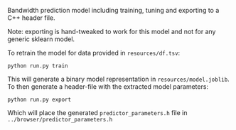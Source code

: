 
Bandwidth prediction model including training, tuning and exporting to a C++ header file.

Note: exporting is hand-tweaked to work for this model and not for any generic sklearn model.

To retrain the model for data provided in `resources/df.tsv`:

```
python run.py train
```

This will generate a binary model representation in `resources/model.joblib`. To then generate a header-file with the extracted model parameters:

```
python run.py export
```

Which will place the generated `predictor_parameters.h` file in `../browser/predictor_parameters.h`
